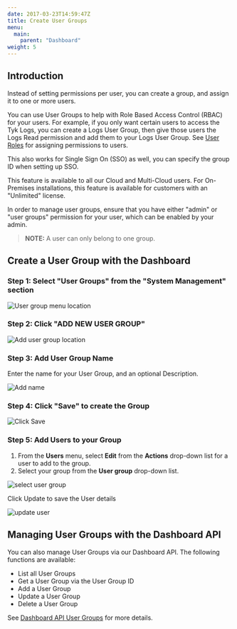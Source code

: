 ```yaml
---
date: 2017-03-23T14:59:47Z
title: Create User Groups 
menu:
  main:
    parent: "Dashboard"
weight: 5 
---
```


## <a name="introduction"></a>Introduction

Instead of setting permissions per user, you can create a group, and assign it to one or more users. 

You can use User Groups to help with Role Based Access Control (RBAC) for your users. For example, if you only want certain users to access the Tyk Logs, you can create a Logs User Group, then give those users the Logs Read permission and add them to your Logs User Group. See [User Roles](/docs/basic-config-and-security/security/dashboard/user-roles/) for assigning permissions to users.

This also works for Single Sign On (SSO) as well, you can specify the group ID when setting up SSO. 

This feature is available to all our Cloud and Multi-Cloud users. For On-Premises installations, this feature is available for customers with an "Unlimited" license.

In order to manage user groups, ensure that you have either "admin" or "user groups" permission for your user, which can be enabled by your admin.

> **NOTE:** A user can only belong to one group.

## <a name="user-group-dashboard"></a>Create a User Group with the Dashboard


### Step 1: Select "User Groups" from the "System Management" section

![User group menu location](/docs/img/dashboard/system-management/user_groups2.7.png)

### Step 2: Click "ADD NEW USER GROUP"

![Add user group location](/docs/img/dashboard/system-management/add-new-user-group2.7.png)

### Step 3: Add User Group Name

Enter the name for your User Group, and an optional Description.

![Add name](/docs/img/dashboard/system-management/user_group_name.png)

### Step 4: Click "Save" to create the Group

![Click Save](/docs/img/dashboard/system-management/api_save_2.5.png)

### Step 5: Add Users to your Group

 1. From the **Users** menu, select **Edit** from the **Actions** drop-down list for a user to add to the group.
 2. Select your group from the **User group** drop-down list.

![select user group](/docs/img/dashboard/system-management/user_group_dropdown.png)

Click Update to save the User details

![update user](/docs/img/dashboard/system-management/user_update_buttons.png)

## <a name="user-group-api"></a>Managing User Groups with the Dashboard API

You can also manage User Groups via our Dashboard API. The following functions are available:

* List all User Groups
* Get a User Group via the User Group ID
* Add a User Group
* Update a User Group
* Delete a User Group

See [Dashboard API User Groups](/docs/tyk-dashboard-api/user-groups/) for more details. 